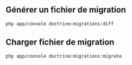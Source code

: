 ## Générer un fichier de migration 
`php app/console doctrine:migrations:diff`
## Charger fichier de migration 
`php app/console doctrine:migrations:migrate`
